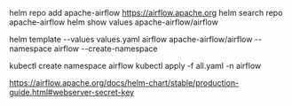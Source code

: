 helm repo add apache-airflow https://airflow.apache.org
helm search repo apache-airflow
helm show values apache-airflow/airflow

helm template --values values.yaml airflow apache-airflow/airflow --namespace airflow --create-namespace

kubectl create namespace airflow
kubectl apply -f all.yaml -n airflow

https://airflow.apache.org/docs/helm-chart/stable/production-guide.html#webserver-secret-key